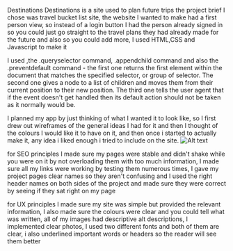 Destinations
Destinations is a site used to plan future trips
the project brief I chose was travel bucket list site, the website I wanted to make had a first person view, so instead of a login button I had the person already signed in so you could just go straight to the travel plans they had already made for the future and also so you could add more, I used HTML,CSS and Javascript to make it

I used ,the .queryselector command, .appendchild command and also the .preventdefault command - the first one returns the first element within the document that matches the specified selector, or group of selector. The second one gives a node to a list of children and moves them from their current position to their new position. The third one tells the user agent that if the event doesn't get handled then its default action should not be taken as it normally would be.

I planned my app by just thinking of what I wanted it to look like, so I first drew out wireframes of the general ideas I had for it and then I thought of the colours I would like it to have on it, and then once i started to actually make it, any idea i liked enough i tried to include on the site.
![Alt text](https://ibb.co/k6TwXJx)

for SEO principles I made sure my pages were stable and didn't shake while you were on it by not overloading them with too much information, I made sure all my links were working by testing them numerous times, I gave my project pages clear names so they aren't confusing and I used the right header names on both sides of the project and made sure they were correct by seeing if they sat right on my page

for UX principles I made sure my site was simple but provided the relevant information, I also made sure the colours were clear and you could tell what was written, all of my images had descriptive alt descriptions, I implemented clear photos, I used two different fonts and both of them are clear, i also underlined important words or headers so the reader will see them better
